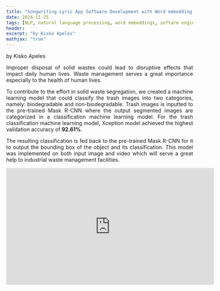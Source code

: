 ```yaml
---
title: "Songwriting Lyric App Software Development with Word embedding-based Search Engine"
date: 2024-11-25
tags: [NLP, natural language processing, word embeddings, softare engineering, dart, javascript, python, AWS, S3, lightsail, EC2, songwriting, music]
header:
excerpt: "by Kisko Apeles"
mathjax: "true"
---
```


by Kisko Apeles

<p style="text-align:justify">
Improper disposal of solid wastes could lead to disruptive effects that impact daily human lives. Waste management serves a great importance especially to the health of human lives. 
</p>
<p style="text-align:justify">
To contribute to the effort in solid waste segregation, we created a machine learning model that could classify the trash images into two categories, namely: biodegradable and non-biodegradable. Trash images is inputted to the pre-trained Mask R-CNN where the output segmented images are categorized in a classification machine learning model. For the trash classification machine learning model, Xception model achieved the highest validation accuracy of <b>92.61%</b>. 
</p>
<p style="text-align:justify">  
The resulting classification is fed back to the pre-trained Mask R-CNN for it to output the bounding box of the object and its classification. This model was implemented on both input image and video which will serve a great help to industrial waste management facilities.
</p>
<iframe width="560" height="315" src="https://www.youtube.com/embed/xdwPYAzhl7M" title="YouTube video player" frameborder="0" allow="accelerometer; autoplay; clipboard-write; encrypted-media; gyroscope; picture-in-picture" allowfullscreen></iframe>
<br>

